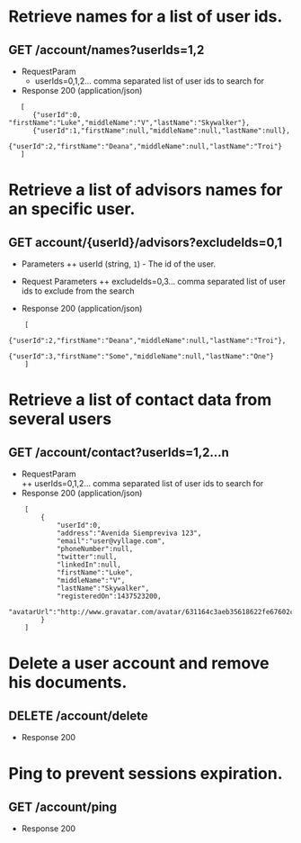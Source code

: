 # Retrieve names for a list of user ids.
## GET /account/names?userIds=1,2
+ RequestParam   
	+ userIds=0,1,2... comma separated list of user ids to search for
+ Response 200 (application/json)
```
   [	
      {"userId":0, "firstName":"Luke","middleName":"V","lastName":"Skywalker"},
      {"userId":1,"firstName":null,"middleName":null,"lastName":null},
      {"userId":2,"firstName":"Deana","middleName":null,"lastName":"Troi"}
   ]
```
 
# Retrieve a list of advisors names for an specific user.
## GET account/{userId}/advisors?excludeIds=0,1
+ Parameters
	++ userId  (string, `1`) - The id of the user.
+ Request Parameters
	++ excludeIds=0,3... comma separated list of user ids to exclude from the search

+ Response 200 (application/json)
```
	[
		{"userId":2,"firstName":"Deana","middleName":null,"lastName":"Troi"},
		{"userId":3,"firstName":"Some","middleName":null,"lastName":"One"}
	]
```

# Retrieve a list of contact data from several users
## GET /account/contact?userIds=1,2...n
+ RequestParam   
	++ userIds=0,1,2... comma separated list of user ids to search for
+ Response 200 (application/json)
```
	[
		{
			"userId":0,
			"address":"Avenida Siempreviva 123",
			"email":"user@vyllage.com",
			"phoneNumber":null,
			"twitter":null,
			"linkedIn":null,
			"firstName":"Luke",
			"middleName":"V",
			"lastName":"Skywalker",
			"registeredOn":1437523200,
			"avatarUrl":"http://www.gravatar.com/avatar/631164c3aeb35618622fe67602ce5da8"
		}
	]
```

# Delete a user account and remove his documents.
## DELETE /account/delete
+ Response 200


# Ping to prevent sessions expiration.
## GET /account/ping
+ Response 200

